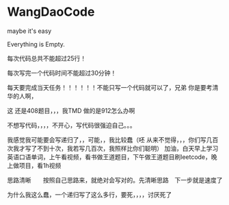 # WangDaoCode
maybe it's easy

Everything is Empty.

每次代码总共不能超过25行！

每次写完一个代码时间不能超过30分钟！

每天要完成当天任务！！！！！！不能只写一个代码就可以了，兄弟 你是要考清华的人啊，

这  还是408题目，，，我TMD 做的是912怎么办啊

不想写代码，，，，不开心，写代码很强迫自己。。。

我感觉我可能要会写递归了，，可能，，我比较蠢（呸 从来不觉得，，，你们写几百次我才写了不到十次，我若写几百次，我照样比你们聪明）
加油，白天早上学习英语口语单词，上午看视频，看书做王道题目，下午做王道题目刷leetcode，晚上做项目，看1h视频

思路清晰　　按照自己思路来，就绝对会写对的。先清晰思路　下一步就是速度了

为什么我这么蠢，一个递归写了这么多行，要死，，，，讨厌死了
